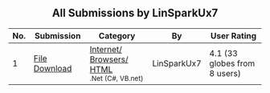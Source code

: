 ﻿<div align="center">

## All Submissions by LinSparkUx7

</div>

No.  | Submission | Category | By   | User Rating
---- | ---------- | -------- | ---- | -----------
1 | [File Download<br />](https://github.com/Planet-Source-Code/linsparkux7-file-download__10-1473) | [Internet/ Browsers/ HTML<br /><sup>.Net (C#, VB.net)</sup>](../ByCategory/internet-browsers-html__10-9.md) | LinSparkUx7 | 4.1 (33 globes from 8 users)
